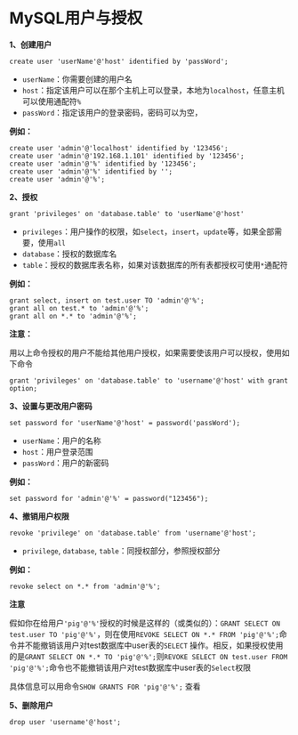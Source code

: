 # MySQL用户与授权

**1、创建用户**

```shell
create user 'userName'@'host' identified by 'passWord';
```

- `userName`：你需要创建的用户名
- `host`：指定该用户可以在那个主机上可以登录，本地为`localhost`，任意主机可以使用通配符`%`
- `passWord`：指定该用户的登录密码，密码可以为空，

**例如：**

```shell
create user 'admin'@'localhost' identified by '123456';
create user 'admin'@'192.168.1.101' identified by '123456';
create user 'admin'@'%' identified by '123456';
create user 'admin'@'%' identified by '';
create user 'admin'@'%';
```

**2、授权**

```shell
grant 'privileges' on 'database.table' to 'userName'@'host'
```

- `privileges`：用户操作的权限，如`select`，`insert`，`update`等，如果全部需要，使用`all`
- `database`：授权的数据库名
- `table`：授权的数据库表名称，如果对该数据库的所有表都授权可使用`*`通配符

**例如：**

```shell
grant select, insert on test.user TO 'admin'@'%';
grant all on test.* to 'admin'@'%';
grant all on *.* to 'admin'@'%';
```

**注意：**

用以上命令授权的用户不能给其他用户授权，如果需要使该用户可以授权，使用如下命令

```shell
grant 'privileges' on 'database.table' to 'username'@'host' with grant option;
```



**3、设置与更改用户密码**

```shell
set password for 'userName'@'host' = password('passWord');
```

- `userName`：用户的名称
- `host`：用户登录范围
- `passWord`：用户的新密码

**例如：**

```shell
set password for 'admin'@'%' = password("123456");
```

**4、撤销用户权限**

```shell
revoke 'privilege' on 'database.table' from 'username'@'host';
```

- `privilege`, `database`, `table`：同授权部分，参照授权部分

**例如：**

```shell
revoke select on *.* from 'admin'@'%';
```

**注意**

假如你在给用户`'pig'@'%'`授权的时候是这样的（或类似的）：`GRANT SELECT ON test.user TO 'pig'@'%'`，则在使用`REVOKE SELECT ON *.* FROM 'pig'@'%';`命令并不能撤销该用户对test数据库中user表的`SELECT` 操作。相反，如果授权使用的是`GRANT SELECT ON *.* TO 'pig'@'%';`则`REVOKE SELECT ON test.user FROM 'pig'@'%';`命令也不能撤销该用户对test数据库中user表的`Select`权限

具体信息可以用命令`SHOW GRANTS FOR 'pig'@'%';` 查看

**5、删除用户**

```shell
drop user 'username'@'host';
```

